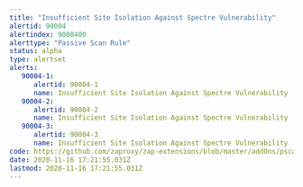 ```yaml
---
title: "Insufficient Site Isolation Against Spectre Vulnerability"
alertid: 90004
alertindex: 9000400
alerttype: "Passive Scan Rule"
status: alpha
type: alertset
alerts:
   90004-1:
      alertid: 90004-1
      name: Insufficient Site Isolation Against Spectre Vulnerability
   90004-2:
      alertid: 90004-2
      name: Insufficient Site Isolation Against Spectre Vulnerability
   90004-3:
      alertid: 90004-3
      name: Insufficient Site Isolation Against Spectre Vulnerability
code: https://github.com/zaproxy/zap-extensions/blob/master/addOns/pscanrulesAlpha/src/main/java/org/zaproxy/zap/extension/pscanrulesAlpha/SiteIsolationScanRule.java
date: 2020-11-16 17:21:55.031Z
lastmod: 2020-11-16 17:21:55.031Z
---
```


